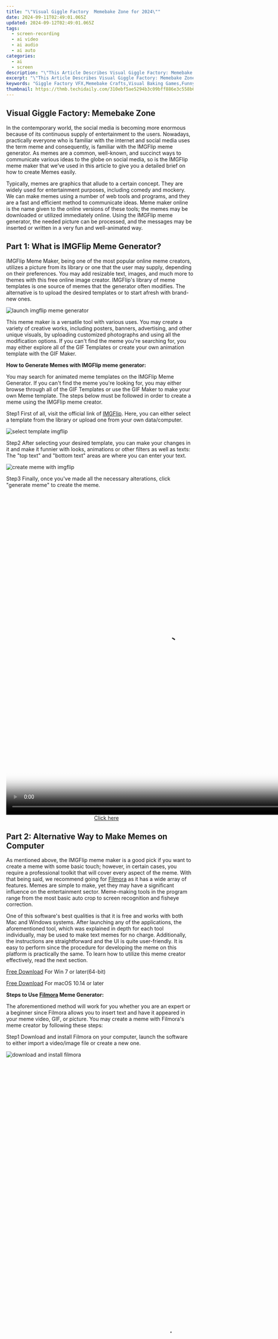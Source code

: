 ```yaml
---
title: "\"Visual Giggle Factory  Memebake Zone for 2024\""
date: 2024-09-11T02:49:01.065Z
updated: 2024-09-12T02:49:01.065Z
tags: 
  - screen-recording
  - ai video
  - ai audio
  - ai auto
categories: 
  - ai
  - screen
description: "\"This Article Describes Visual Giggle Factory: Memebake Zone for 2024\""
excerpt: "\"This Article Describes Visual Giggle Factory: Memebake Zone for 2024\""
keywords: "Giggle Factory VFX,Memebake Crafts,Visual Baking Games,Funny Bakery Studio,Humorous Bread Making,Creative Dough Makers,Joyful Pastries Zone"
thumbnail: https://thmb.techidaily.com/310ebf5ae5294b3c09bff886e3c558b63079bc0b815690abddeb6c6ade1d7933.JPG
---
```


## Visual Giggle Factory: Memebake Zone

In the contemporary world, the social media is becoming more enormous because of its continuous supply of entertainment to the users. Nowadays, practically everyone who is familiar with the internet and social media uses the term meme and consequently, is familiar with the IMGFlip meme generator. As memes are a common, well-known, and succinct ways to communicate various ideas to the globe on social media, so is the IMGFlip meme maker that we’ve used in this article to give you a detailed brief on how to create Memes easily.

Typically, memes are graphics that allude to a certain concept. They are widely used for entertainment purposes, including comedy and mockery. We can make memes using a number of web tools and programs, and they are a fast and efficient method to communicate ideas. Meme maker online is the name given to the online versions of these tools; the memes may be downloaded or utilized immediately online. Using the IMGFlip meme generator, the needed picture can be processed, and the messages may be inserted or written in a very fun and well-animated way.

## Part 1: What is IMGFlip Meme Generator?

IMGFlip Meme Maker, being one of the most popular online meme creators, utilizes a picture from its library or one that the user may supply, depending on their preferences. You may add resizable text, images, and much more to themes with this free online image creator. IMGFlip's library of meme templates is one source of memes that the generator often modifies. The alternative is to upload the desired templates or to start afresh with brand-new ones.

![launch imgflip meme generator](https://images.wondershare.com/filmora/article-images/2022/07/launch-imgflip-meme-generator.jpg)

This meme maker is a versatile tool with various uses. You may create a variety of creative works, including posters, banners, advertising, and other unique visuals, by uploading customized photographs and using all the modification options. If you can't find the meme you're searching for, you may either explore all of the GIF Templates or create your own animation template with the GIF Maker.

**How to Generate Memes with IMGFlip meme generator:**

You may search for animated meme templates on the IMGFlip Meme Generator. If you can't find the meme you're looking for, you may either browse through all of the GIF Templates or use the GIF Maker to make your own Meme template. The steps below must be followed in order to create a meme using the IMGFlip meme creator.

Step1 First of all, visit the official link of [IMGFlip](http://www.IMGFlip.com/memegenerator). Here, you can either select a template from the library or upload one from your own data/computer.

![select template imgflip](https://images.wondershare.com/filmora/article-images/2022/07/select-template-imgflip.jpg)

Step2 After selecting your desired template, you can make your changes in it and make it funnier with looks, animations or other filters as well as texts: The "top text" and "bottom text" areas are where you can enter your text.

![create meme with imgflip](https://images.wondershare.com/filmora/article-images/2022/07/create-meme-with-imgflip.jpg)

Step3 Finally, once you've made all the necessary alterations, click "generate meme" to create the meme.





<!-- affiliate ads begin -->
<span id="1834906">
					<video width="864" height="864" style="cursor:pointer"
           poster="//a.impactradius-go.com/display-clicktoplayimage/1834906.png"
           onclick="if(!this.playClicked){this.play();this.setAttribute('controls',true);this.playClicked=true;}">
	   <source src="//a.impactradius-go.com/display-ad/16836-1834906">
	   <img src="//a.impactradius-go.com/display-clicktoplayimage/1834906.png" style="border: none; height: 100%; width: 100%; object-fit: contain">
	</video>
	<div style="width:540px;text-align:center"><a href="javascript:window.open(decodeURIComponent('https%3A%2F%2F25home.pxf.io%2Fc%2F5597632%2F1834906%2F16836'), '_blank');void(0);">Click here</a></div>
</span>
<img height="0" width="0" src="https://imp.pxf.io/i/5597632/1834906/16836" style="position:absolute;visibility:hidden;" border="0" />
<!-- affiliate ads end -->




## Part 2: Alternative Way to Make Memes on Computer

As mentioned above, the IMGFlip meme maker is a good pick if you want to create a meme with some basic touch; however, in certain cases, you require a professional toolkit that will cover every aspect of the meme. With that being said, we recommend going for [Filmora](https://tools.techidaily.com/wondershare/filmora/download/) as it has a wide array of features. Memes are simple to make, yet they may have a significant influence on the entertainment sector. Meme-making tools in the program range from the most basic auto crop to screen recognition and fisheye correction.

One of this software's best qualities is that it is free and works with both Mac and Windows systems. After launching any of the applications, the aforementioned tool, which was explained in depth for each tool individually, may be used to make text memes for no charge. Additionally, the instructions are straightforward and the UI is quite user-friendly. It is easy to perform since the procedure for developing the meme on this platform is practically the same. To learn how to utilize this meme creator effectively, read the next section.

[Free Download](https://tools.techidaily.com/wondershare/filmora/download/) For Win 7 or later(64-bit)

[Free Download](https://tools.techidaily.com/wondershare/filmora/download/) For macOS 10.14 or later

**Steps to Use [Filmora](https://tools.techidaily.com/wondershare/filmora/download/) Meme Generator:**

The aforementioned method will work for you whether you are an expert or a beginner since Filmora allows you to insert text and have it appeared in your meme video, GIF, or picture. You may create a meme with Filmora's meme creator by following these steps:

Step1 Download and install Filmora on your computer, launch the software to either import a video/image file or create a new one.

![download and install filmora](https://images.wondershare.com/filmora/guide/get-started-with-filmora-02.png)





<!-- affiliate ads begin -->
<span id="1834903">
					<video width="864" height="1536" style="cursor:pointer"
           poster="//a.impactradius-go.com/display-clicktoplayimage/1834903.png"
           onclick="if(!this.playClicked){this.play();this.setAttribute('controls',true);this.playClicked=true;}">
	   <source src="//a.impactradius-go.com/display-ad/16836-1834903">
	   <img src="//a.impactradius-go.com/display-clicktoplayimage/1834903.png" style="border: none; height: 100%; width: 100%; object-fit: contain">
	</video>
	<div style="width:540px;text-align:center"><a href="javascript:window.open(decodeURIComponent('https%3A%2F%2F25home.pxf.io%2Fc%2F5597632%2F1834903%2F16836'), '_blank');void(0);">Click here</a></div>
</span>
<img height="0" width="0" src="https://imp.pxf.io/i/5597632/1834903/16836" style="position:absolute;visibility:hidden;" border="0" />
<!-- affiliate ads end -->




Step2 Then you can switch to the title option, preview the resources and select the most suitable one you want to use.

![switch to the title option](https://images.wondershare.com/filmora/guide/types-of-titles-win-1.png)

Step3 Drag the title to your video, you can customize the appear style and use transitions at the same time.

![drag title to video](https://images.wondershare.com/filmora/guide/text-animation-win-2.png)

## Part 3: Related FAQs





<!-- affiliate ads begin -->
<a href="https://aligracehair.sjv.io/c/5597632/2115934/19272" target="_top" id="2115934">
  <img src="//a.impactradius-go.com/display-ad/19272-2115934" border="0" alt="https://techidaily.com" width="336" height="90"/>
</a>
<img height="0" width="0" src="https://aligracehair.sjv.io/i/5597632/2115934/19272" style="position:absolute;visibility:hidden;" border="0" />
<!-- affiliate ads end -->




### 1\. How do I make a meme text post?

Any of the above methodology can be used to the creation of text memes. You may use a meme generator to generate the meme by opening it, choosing a template of a solid color, and then adding text. If you write in your text, it will become a meme that only exists in text. Because these tools are skilled at modifying media, it is possible to do it on both [Filmora](https://tools.techidaily.com/wondershare/filmora/download/) and IMGFlip, where making memes is simple. Unlike Filmora, which offers an endless number of meme-making options, IMGFlip has certain limitations.

### 2\. How do I add an image to IMGFlip?

The IMGFlip meme generator is a flexible tool with many applications. By uploading customized photos and making use of all the modification tools, you may produce a range of creative works, such as posters, banners, advertisements, and other standout graphics. You can upload custom templates by selecting the "upload new template" option when you want to submit a picture from a personal device. A basic picture may serve as the template, and text boxes can subsequently be added to the image to make it a meme.





<!-- affiliate ads begin -->
<a href="https://aligracehair.sjv.io/c/5597632/2115911/19272" target="_top" id="2115911">
  <img src="//a.impactradius-go.com/display-ad/19272-2115911" border="0" alt="https://techidaily.com" width="125" height="90"/>
</a>
<img height="0" width="0" src="https://aligracehair.sjv.io/i/5597632/2115911/19272" style="position:absolute;visibility:hidden;" border="0" />
<!-- affiliate ads end -->




### 3\. What is the best meme generator?

From the discussion above, we may infer that [Filmora](https://tools.techidaily.com/wondershare/filmora/download/) triumphs because it provides free services that IMGFlip does not. The IMGFlip has many great features and is compatible with a variety of operating systems, but compared to Filmora, its monthly membership rate of up to $9.95 is just too exorbitant. Also, Filmora Meme Generator is free despite the fact that IMGFlip provides amazing enhancements like as improved video frame rate, no-watermark, and greater processing speed upon membership. Because of a number of its user-friendly features, this program provides straightforward communication with the audience.





<!-- affiliate ads begin -->
<a href="https://zebaoaffiliateprogram.pxf.io/c/5597632/2137973/21526" target="_top" id="2137973">
  <img src="//a.impactradius-go.com/display-ad/21526-2137973" border="0" alt="https://techidaily.com" width="728" height="90"/>
</a>
<img height="0" width="0" src="https://zebaoaffiliateprogram.pxf.io/i/5597632/2137973/21526" style="position:absolute;visibility:hidden;" border="0" />
<!-- affiliate ads end -->




## Conclusion

Online resources are widely accessible for creating memes. The fact that IMGFlip is a well-known tool that can handle media files and is simple to use is also evident from this article. Even though it costs money, IMGFlip is a really helpful tool. The services offered by IMGFlip are quite good. But since it provides a wide variety of features and skills for free, [Filmora](https://tools.techidaily.com/wondershare/filmora/download/) is far better. But when taken into account in a larger sense, both technologies are effective and simple to use. Either tool may be used to do a broad range of tasks by both beginners and specialists. Whether IMGFlip or Filmora are utilized for the project, the results will be desired.

[Free Download](https://tools.techidaily.com/wondershare/filmora/download/) For macOS 10.14 or later

**Steps to Use [Filmora](https://tools.techidaily.com/wondershare/filmora/download/) Meme Generator:**

The aforementioned method will work for you whether you are an expert or a beginner since Filmora allows you to insert text and have it appeared in your meme video, GIF, or picture. You may create a meme with Filmora's meme creator by following these steps:

Step1 Download and install Filmora on your computer, launch the software to either import a video/image file or create a new one.

![download and install filmora](https://images.wondershare.com/filmora/guide/get-started-with-filmora-02.png)





<!-- affiliate ads begin -->
<a href="https://review-au.sjv.io/c/5597632/2098705/14409" target="_top" id="2098705">
  <img src="//a.impactradius-go.com/display-ad/14409-2098705" border="0" alt="https://techidaily.com" width="250" height="90"/>
</a>
<img height="0" width="0" src="https://review-au.sjv.io/i/5597632/2098705/14409" style="position:absolute;visibility:hidden;" border="0" />
<!-- affiliate ads end -->




Step2 Then you can switch to the title option, preview the resources and select the most suitable one you want to use.

![switch to the title option](https://images.wondershare.com/filmora/guide/types-of-titles-win-1.png)





<!-- affiliate ads begin -->
<a href="https://appsumo.8odi.net/c/5597632/2118324/7443" target="_top" id="2118324">
  <img src="//a.impactradius-go.com/display-ad/7443-2118324" border="0" alt="https://techidaily.com" width="600" height="90"/>
</a>
<img height="0" width="0" src="https://appsumo.8odi.net/i/5597632/2118324/7443" style="position:absolute;visibility:hidden;" border="0" />
<!-- affiliate ads end -->




Step3 Drag the title to your video, you can customize the appear style and use transitions at the same time.

![drag title to video](https://images.wondershare.com/filmora/guide/text-animation-win-2.png)





<!-- affiliate ads begin -->
<a href="https://appsumo.8odi.net/c/5597632/2118325/7443" target="_top" id="2118325">
  <img src="//a.impactradius-go.com/display-ad/7443-2118325" border="0" alt="https://techidaily.com" width="728" height="90"/>
</a>
<img height="0" width="0" src="https://appsumo.8odi.net/i/5597632/2118325/7443" style="position:absolute;visibility:hidden;" border="0" />
<!-- affiliate ads end -->








<!-- affiliate ads begin -->
<a href="https://ephamedtechinc.pxf.io/c/5597632/2120865/26400?prodsku=mercury" target="_top" id="2120865">
  <img src="//a.impactradius-go.com/display-ad/26400-2120865" border="0" alt="https://techidaily.com" width="728" height="90"/>
</a>
<img height="0" width="0" src="https://ephamedtechinc.pxf.io/i/5597632/2120865/26400?prodsku=mercury" style="position:absolute;visibility:hidden;" border="0" />
<!-- affiliate ads end -->




## Part 3: Related FAQs

### 1\. How do I make a meme text post?

Any of the above methodology can be used to the creation of text memes. You may use a meme generator to generate the meme by opening it, choosing a template of a solid color, and then adding text. If you write in your text, it will become a meme that only exists in text. Because these tools are skilled at modifying media, it is possible to do it on both [Filmora](https://tools.techidaily.com/wondershare/filmora/download/) and IMGFlip, where making memes is simple. Unlike Filmora, which offers an endless number of meme-making options, IMGFlip has certain limitations.

### 2\. How do I add an image to IMGFlip?

The IMGFlip meme generator is a flexible tool with many applications. By uploading customized photos and making use of all the modification tools, you may produce a range of creative works, such as posters, banners, advertisements, and other standout graphics. You can upload custom templates by selecting the "upload new template" option when you want to submit a picture from a personal device. A basic picture may serve as the template, and text boxes can subsequently be added to the image to make it a meme.

### 3\. What is the best meme generator?

From the discussion above, we may infer that [Filmora](https://tools.techidaily.com/wondershare/filmora/download/) triumphs because it provides free services that IMGFlip does not. The IMGFlip has many great features and is compatible with a variety of operating systems, but compared to Filmora, its monthly membership rate of up to $9.95 is just too exorbitant. Also, Filmora Meme Generator is free despite the fact that IMGFlip provides amazing enhancements like as improved video frame rate, no-watermark, and greater processing speed upon membership. Because of a number of its user-friendly features, this program provides straightforward communication with the audience.





<!-- affiliate ads begin -->
<span id="1983446">
					<video width="576" height="240" style="cursor:pointer"
           poster="//a.impactradius-go.com/display-clicktoplayimage/1983446.png"
           onclick="if(!this.playClicked){this.play();this.setAttribute('controls',true);this.playClicked=true;}">
	   <source src="//a.impactradius-go.com/display-ad/22993-1983446">
	   <img src="//a.impactradius-go.com/display-clicktoplayimage/1983446.png" style="border: none; height: 100%; width: 100%; object-fit: contain">
	</video>
	<div style="width:360px;text-align:center"><a href="javascript:window.open(decodeURIComponent('https%3A%2F%2Fhomestyler.sjv.io%2Fc%2F5597632%2F1983446%2F22993'), '_blank');void(0);">Click here</a></div>
</span>
<img height="0" width="0" src="https://imp.pxf.io/i/5597632/1983446/22993" style="position:absolute;visibility:hidden;" border="0" />
<!-- affiliate ads end -->




## Conclusion

Online resources are widely accessible for creating memes. The fact that IMGFlip is a well-known tool that can handle media files and is simple to use is also evident from this article. Even though it costs money, IMGFlip is a really helpful tool. The services offered by IMGFlip are quite good. But since it provides a wide variety of features and skills for free, [Filmora](https://tools.techidaily.com/wondershare/filmora/download/) is far better. But when taken into account in a larger sense, both technologies are effective and simple to use. Either tool may be used to do a broad range of tasks by both beginners and specialists. Whether IMGFlip or Filmora are utilized for the project, the results will be desired.

<ins class="adsbygoogle"
     style="display:block"
     data-ad-format="autorelaxed"
     data-ad-client="ca-pub-7571918770474297"
     data-ad-slot="1223367746"></ins>

<ins class="adsbygoogle"
     style="display:block"
     data-ad-format="autorelaxed"
     data-ad-client="ca-pub-7571918770474297"
     data-ad-slot="1223367746"></ins>



<ins class="adsbygoogle"
     style="display:block"
     data-ad-client="ca-pub-7571918770474297"
     data-ad-slot="8358498916"
     data-ad-format="auto"
     data-full-width-responsive="true"></ins>










<span class="atpl-alsoreadstyle">Also read:</span>
<div><ul>
<li><a href="https://fox-friendly.techidaily.com/new-2024-approved-aesthetic-adjustments-iphones-pro-image-cropping-apps/"><u>[New] 2024 Approved Aesthetic Adjustments IPhone's Pro Image Cropping Apps</u></a></li>
<li><a href="https://facebook-video-footage.techidaily.com/new-2024-approved-exceptional-7-dslr-devices-for-expert-video-content-creators/"><u>[New] 2024 Approved Exceptional 7 DSLR Devices For Expert Video Content Creators</u></a></li>
<li><a href="https://fox-links.techidaily.com/new-2024-approved-goofy-unleashed-the-movie-an-examination/"><u>[New] 2024 Approved Goofy Unleashed The Movie – An Examination</u></a></li>
<li><a href="https://fox-links.techidaily.com/new-anointing-editors-without-spending-a-dime/"><u>[New] Anointing Editors Without Spending a Dime</u></a></li>
<li><a href="https://fox-links.techidaily.com/new-conquer-common-issues-essential-windows-10-fixes/"><u>[New] Conquer Common Issues Essential Windows 10 Fixes</u></a></li>
<li><a href="https://some-techniques.techidaily.com/new-harness-the-full-power-of-google-photos/"><u>[New] Harness the Full Power of Google Photos</u></a></li>
<li><a href="https://fox-links.techidaily.com/new-in-2024-maximize-visual-impact-smart-zooming-tricks-in-snapchat/"><u>[New] In 2024, Maximize Visual Impact Smart Zooming Tricks in Snapchat</u></a></li>
<li><a href="https://fox-links.techidaily.com/new-in-2024-ultimate-online-seminar-title-crafter/"><u>[New] In 2024, Ultimate Online Seminar Title Crafter</u></a></li>
<li><a href="https://youtube-web.techidaily.com/earn-to-film-great-content-on-your-mac-for-youtube-beginners-for-2024/"><u>[New] Learn to Film Great Content on Your Mac for YouTube Beginners for 2024</u></a></li>
<li><a href="https://fox-links.techidaily.com/new-podcastpioneers-charting-new-territories-for-2024/"><u>[New] PodcastPioneers Charting New Territories for 2024</u></a></li>
<li><a href="https://fox-links.techidaily.com/new-prime-15-web-based-editing-platforms-reviewed-all-free-for-2024/"><u>[New] Prime 15 Web-Based Editing Platforms Reviewed, All FREE for 2024</u></a></li>
<li><a href="https://facebook-record-videos.techidaily.com/updated-2024-approved-boosting-engagement-perfect-time-stamping-techniques-for-videos/"><u>[Updated] 2024 Approved Boosting Engagement Perfect Time-Stamping Techniques for Videos</u></a></li>
<li><a href="https://fox-links.techidaily.com/updated-2024-approved-incorporating-b-roll-with-finesse-for-visual-enhancement/"><u>[Updated] 2024 Approved Incorporating B-Roll with Finesse for Visual Enhancement</u></a></li>
<li><a href="https://fox-links.techidaily.com/updated-2024-approved-sharp-sight-and-spectrum-diving-into-the-z32x-display/"><u>[Updated] 2024 Approved Sharp Sight and Spectrum Diving Into the Z32X Display</u></a></li>
<li><a href="https://fox-links.techidaily.com/updated-2024-approved-the-insiders-handbook-to-whatsapp-hidden-features/"><u>[Updated] 2024 Approved The Insider's Handbook to WhatsApp Hidden Features</u></a></li>
<li><a href="https://fox-links.techidaily.com/updated-chime-into-chats-whatsapp-status-soundtracks/"><u>[Updated] Chime Into Chats WhatsApp Status Soundtracks</u></a></li>
<li><a href="https://fox-links.techidaily.com/updated-guide-to-the-elite-audiovideo-makers-web/"><u>[Updated] Guide to the Elite Audio/Video Makers Web</u></a></li>
<li><a href="https://fox-links.techidaily.com/updated-in-2024-easy-acquisition-of-individual-ending-music-files/"><u>[Updated] In 2024, Easy Acquisition of Individual Ending Music Files</u></a></li>
<li><a href="https://fox-links.techidaily.com/updated-in-2024-explore-diverse-backdrops-for-tiktok-videos/"><u>[Updated] In 2024, Explore Diverse Backdrops for TikTok Videos</u></a></li>
<li><a href="https://fox-links.techidaily.com/updated-in-2024-pre-purchase-key-facts-every-drone-buyer-should-know/"><u>[Updated] In 2024, Pre-Purchase Key Facts Every Drone Buyer Should Know</u></a></li>
<li><a href="https://fox-links.techidaily.com/updated-inshot-alternatives-for-laptop-editors-for-2024/"><u>[Updated] Inshot Alternatives for Laptop Editors for 2024</u></a></li>
<li><a href="https://fox-links.techidaily.com/updated-photoshop-basics-top-tips-to-transform-images-like-a-pro/"><u>[Updated] Photoshop Basics Top Tips to Transform Images Like a Pro</u></a></li>
<li><a href="https://fox-links.techidaily.com/updated-popular-photos-the-backstory/"><u>[Updated] Popular Photos The Backstory</u></a></li>
<li><a href="https://fox-blue.techidaily.com/updated-streamlining-your-path-a-comprehensive-guide-to-google-podcasts/"><u>[Updated] Streamlining Your Path A Comprehensive Guide to Google Podcasts</u></a></li>
<li><a href="https://fox-links.techidaily.com/updated-subtlety-in-volume-reduction-for-audacity-projects/"><u>[Updated] Subtlety in Volume Reduction for Audacity Projects</u></a></li>
<li><a href="https://fox-links.techidaily.com/updated-transition-techniques-decreasing-volume-gradually-in-pp/"><u>[Updated] Transition Techniques Decreasing Volume Gradually in PP</u></a></li>
<li><a href="https://some-skills.techidaily.com/updated-trilltones-techniques-how-to-cut-and-download-tamil-songs/"><u>[Updated] TrillTones Techniques How to Cut and Download Tamil Songs</u></a></li>
<li><a href="https://twitter-videos.techidaily.com/2024-approved-a-tweet-to-snap-showcase-video-posting-techniques/"><u>2024 Approved A Tweet-to-Snap Showcase Video Posting Techniques</u></a></li>
<li><a href="https://extra-approaches.techidaily.com/2024-approved-prime-20-anime-openers-soundscape/"><u>2024 Approved Prime 20 Anime Openers' Soundscape</u></a></li>
<li><a href="https://vp-tips.techidaily.com/bending-space-and-time-vrs-cinematic-innovation-for-2024/"><u>Bending Space and Time VR's Cinematic Innovation for 2024</u></a></li>
<li><a href="https://solve-outstanding.techidaily.com/comparacion-detallada-de-winx-dvd-ripper-y-handbrake-resena-exhaustiva-y-experiencia-usual-del-editor-libre-de-dvd-numero-uno/"><u>Comparación Detallada De WinX DVD Ripper Y Handbrake: Reseña Exhaustiva Y Experiencia Usual Del Editor Libre De DVD Número Uno</u></a></li>
<li><a href="https://fox-links.techidaily.com/conveying-cinematic-dreams-through-screenwriting-for-2024/"><u>Conveying Cinematic Dreams Through Screenwriting for 2024</u></a></li>
<li><a href="https://extra-tips.techidaily.com/frame-it-up-right-expert-approved-photo-editing-software-2023/"><u>Frame It Up Right Expert-Approved Photo Editing Software, 2023</u></a></li>
<li><a href="https://android-transfer.techidaily.com/how-to-transfer-photos-from-oneplus-12r-to-samsung-galaxy-s21-ultra-drfone-by-drfone-transfer-from-android-transfer-from-android/"><u>How to Transfer Photos From OnePlus 12R to Samsung Galaxy S21 Ultra | Dr.fone</u></a></li>
<li><a href="https://fox-links.techidaily.com/in-2024-cutting-edge-strategies-for-choosing-best-fpv-drone-blades/"><u>In 2024, Cutting-Edge Strategies for Choosing Best FPV Drone Blades</u></a></li>
<li><a href="https://easy-unlock-android.techidaily.com/in-2024-how-to-unlock-poco-m6-pro-5g-pattern-lock-if-forgotten-6-ways-by-drfone-android/"><u>In 2024, How to Unlock Poco M6 Pro 5G Pattern Lock if Forgotten? 6 Ways</u></a></li>
<li><a href="https://extra-skills.techidaily.com/in-2024-parrot-powered-prowess-a-fresh-lens-on-bebop-2/"><u>In 2024, Parrot-Powered Prowess – A Fresh Lens on Bebop 2</u></a></li>
<li><a href="https://fox-links.techidaily.com/in-2024-tailoring-drone-video-quality-with-expert-gimbal-choices/"><u>In 2024, Tailoring Drone Video Quality with Expert Gimbal Choices</u></a></li>
<li><a href="https://some-guidance.techidaily.com/in-2024-techniques-to-purge-background-from-photos-using-photopea/"><u>In 2024, Techniques to Purge Background From Photos Using Photopea</u></a></li>
<li><a href="https://instagram-clips.techidaily.com/insights-into-instagrams-maxed-out-videos-for-2024/"><u>Insights Into Instagram's Maxed-Out Videos for 2024</u></a></li>
<li><a href="https://win-blog.techidaily.com/resolving-the-issue-why-windows-n11-wont-detect-your-iphone-in-itunes/"><u>Resolving the Issue: Why Windows N11 Won't Detect Your iPhone in iTunes</u></a></li>
<li><a href="https://techtrends.techidaily.com/resolving-the-kernel-paging-issue-step-by-step-guide/"><u>Resolving the Kernel Paging Issue: Step-by-Step Guide</u></a></li>
<li><a href="https://hardware-updates.techidaily.com/review-of-the-logitech-g515-lightspeed-tkl-mouse-compact-design-and-budget-friendly/"><u>Review of the Logitech G515 Lightspeed TKL Mouse - Compact Design and Budget-Friendly</u></a></li>
<li><a href="https://snapchat-videos.techidaily.com/spotting-absent-communications-on-chatface-for-2024/"><u>Spotting Absent Communications on Chatface for 2024</u></a></li>
<li><a href="https://unlock-android.techidaily.com/still-using-pattern-locks-with-xiaomi-redmi-note-12-5g-tips-tricks-and-helpful-advice-by-drfone-android/"><u>Still Using Pattern Locks with Xiaomi Redmi Note 12 5G? Tips, Tricks and Helpful Advice</u></a></li>
<li><a href="https://howto.techidaily.com/super-easy-ways-to-deal-with-oppo-a56s-5g-unresponsive-screen-drfone-by-drfone-fix-android-problems-fix-android-problems/"><u>Super Easy Ways To Deal with Oppo A56s 5G Unresponsive Screen | Dr.fone</u></a></li>
<li><a href="https://fox-links.techidaily.com/the-renewed-view-of-sony-s3700-2023-edition/"><u>The Renewed View of Sony S3700 2023 Edition</u></a></li>
<li><a href="https://blog-min.techidaily.com/1724766193270-wi-fi2024/"><u>オフライン時も使える無料音楽アプリ集 - Wi-Fi不要で最新2024年版ダウンロード</u></a></li>
</ul></div>




